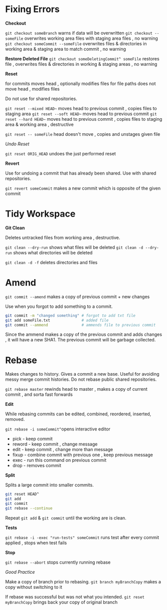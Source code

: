# Fixing Errors

**Checkout**

`git checkout someBranch` warns if data will be overwritten
`git checkout --someFile` overwrites working area files with staging area files , no warning
`git checkout someCommit --someFile` overwrites files & directories in working area & staging area to match commit , no warning

**Restore Deleted File**
`git checkout someDeletingCommit^ someFile` restores file , overwrites files & directories in working & staging areas , no warning

**Reset**

for commits moves head , optionally modifies files
for file paths does not move head , modifies files

Do not use for shared repositories.

`git reset --mixed HEAD~` moves head to previous commit , copies files to staging area
`git reset --soft HEAD~` moves head to previous commit
`git reset --hard HEAD~` moves head to previous commit , copies files to staging area & working area , destructive

`git reset -- someFile` head doesn't move , copies and unstages given file

*Undo Reset*

`git reset ORIG_HEAD` undoes the just performed reset

**Revert**

Use for undoing a commit that has already been shared.
Use with shared repositories.

`git revert someCommit` makes a new commit which is opposite of the given commit

# Tidy Workspace

**Git Clean**

Deletes untracked files from working area , destructive.

`git clean --dry-run` shows what files will be deleted
`git clean -d --dry-run` shows what directories will be deleted

`git clean -d -f` deletes directories and files

# Amend

`git commit --amend` makes a copy of previous commit + new changes

Use when you forgot to add something to a commit.

```bash
git commit -m "changed something" # forgot to add txt file
git add someFile.txt              # added file
git commit --ammend               # ammends file to previous commit
```

Since the ammend makes a copy of the previous commit and adds changes , it will have a new SHA1. The previous commit will be garbage collected.

# Rebase

Makes changes to history.
Gives a commit a new base.
Useful for avoiding messy merge commit histories.
Do not rebase public shared repositories.

`git rebase master` rewinds head to master , makes a copy of current commit , and sorta fast forwards

**Edit**

While rebasing commits can be edited, combined, reordered, inserted, removed.

`git rebase -i someCommit^`opens interactive editor
- pick - keep commit
- reword - keep commit , change message
- edit - keep commit , change more than message
- fixup - combine commit with previous one , keep previous message
- exec - run this command on previous commit
- drop - removes commit

**Split**

Splits a large commit into smaller commits.

```bash
git reset HEAD^
git add
git commit
git rebase --continue
```

Repeat `git add` & `git commit` until the working are is clean.

**Tests**

`git rebase -i -exec "run-tests" someCommit` runs test after every commit applied , stops when test fails

**Stop**

`git rebase --abort` stops currently running rebase

*Good Practice*

Make a copy of branch prior to rebasing.
`git branch myBranchCopy` makes a copy without switching to it

If rebase was successful but was not what you intended.
`git reset myBranchCopy` brings back your copy of original branch
